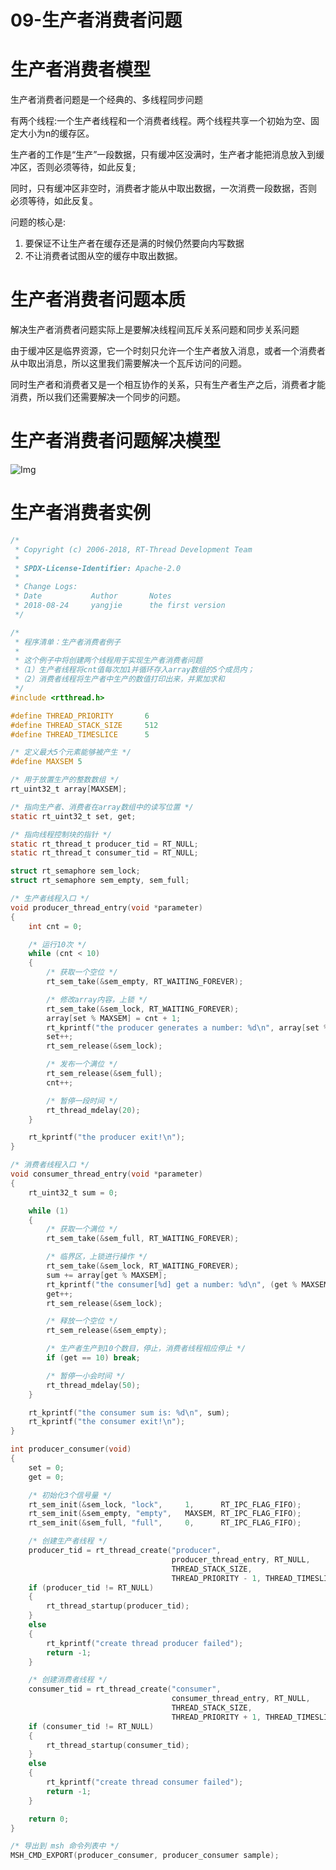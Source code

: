# 09-生产者消费者问题

# 生产者消费者模型

生产者消费者问题是一个经典的、多线程同步问题

有两个线程:一个生产者线程和一个消费者线程。两个线程共享一个初始为空、固定大小为n的缓存区。

生产者的工作是“生产”一段数据，只有缓冲区没满时，生产者才能把消息放入到缓冲区，否则必须等待，如此反复;

同时，只有缓冲区非空时，消费者才能从中取出数据，一次消费一段数据，否则
必须等待，如此反复。

问题的核心是:
1. 要保证不让生产者在缓存还是满的时候仍然要向内写数据
2. 不让消费者试图从空的缓存中取出数据。

# 生产者消费者问题本质

解决生产者消费者问题实际上是要解决线程间瓦斥关系问题和同步关系问题

由于缓冲区是临界资源，它一个时刻只允许一个生产者放入消息，或者一个消费者从中取出消息，所以这里我们需要解决一个瓦斥访问的问题。

同时生产者和消费者又是一个相互协作的关系，只有生产者生产之后，消费者才能消费，所以我们还需要解决一个同步的问题。

# 生产者消费者问题解决模型

![Img](/00-嵌入式软件工程师/05-RT_Thread/02-RT_Thread官方入门教程/09-生产者消费者问题/FILES/09-生产者消费者问题.md/img-20230421092539.png)

# 生产者消费者实例

```C
/* 
 * Copyright (c) 2006-2018, RT-Thread Development Team 
 * 
 * SPDX-License-Identifier: Apache-2.0 
 * 
 * Change Logs: 
 * Date           Author       Notes 
 * 2018-08-24     yangjie      the first version 
 */  

/*
 * 程序清单：生产者消费者例子
 *
 * 这个例子中将创建两个线程用于实现生产者消费者问题
 *（1）生产者线程将cnt值每次加1并循环存入array数组的5个成员内；
 *（2）消费者线程将生产者中生产的数值打印出来，并累加求和
 */
#include <rtthread.h>

#define THREAD_PRIORITY       6
#define THREAD_STACK_SIZE     512
#define THREAD_TIMESLICE      5

/* 定义最大5个元素能够被产生 */
#define MAXSEM 5

/* 用于放置生产的整数数组 */
rt_uint32_t array[MAXSEM];

/* 指向生产者、消费者在array数组中的读写位置 */
static rt_uint32_t set, get;

/* 指向线程控制块的指针 */
static rt_thread_t producer_tid = RT_NULL;
static rt_thread_t consumer_tid = RT_NULL;

struct rt_semaphore sem_lock;
struct rt_semaphore sem_empty, sem_full;

/* 生产者线程入口 */
void producer_thread_entry(void *parameter)
{
    int cnt = 0;

    /* 运行10次 */
    while (cnt < 10)
    {
        /* 获取一个空位 */
        rt_sem_take(&sem_empty, RT_WAITING_FOREVER);

        /* 修改array内容，上锁 */
        rt_sem_take(&sem_lock, RT_WAITING_FOREVER);
        array[set % MAXSEM] = cnt + 1;
        rt_kprintf("the producer generates a number: %d\n", array[set % MAXSEM]);
        set++;
        rt_sem_release(&sem_lock);

        /* 发布一个满位 */
        rt_sem_release(&sem_full);
        cnt++;

        /* 暂停一段时间 */
        rt_thread_mdelay(20);
    }

    rt_kprintf("the producer exit!\n");
}

/* 消费者线程入口 */
void consumer_thread_entry(void *parameter)
{
    rt_uint32_t sum = 0;

    while (1)
    {
        /* 获取一个满位 */
        rt_sem_take(&sem_full, RT_WAITING_FOREVER);

        /* 临界区，上锁进行操作 */
        rt_sem_take(&sem_lock, RT_WAITING_FOREVER);
        sum += array[get % MAXSEM];
        rt_kprintf("the consumer[%d] get a number: %d\n", (get % MAXSEM), array[get % MAXSEM]);
        get++;
        rt_sem_release(&sem_lock);

        /* 释放一个空位 */
        rt_sem_release(&sem_empty);

        /* 生产者生产到10个数目，停止，消费者线程相应停止 */
        if (get == 10) break;

        /* 暂停一小会时间 */
        rt_thread_mdelay(50);
    }

    rt_kprintf("the consumer sum is: %d\n", sum);
    rt_kprintf("the consumer exit!\n");
}

int producer_consumer(void)
{
    set = 0;
    get = 0;

    /* 初始化3个信号量 */
    rt_sem_init(&sem_lock, "lock",     1,      RT_IPC_FLAG_FIFO);
    rt_sem_init(&sem_empty, "empty",   MAXSEM, RT_IPC_FLAG_FIFO);
    rt_sem_init(&sem_full, "full",     0,      RT_IPC_FLAG_FIFO);

    /* 创建生产者线程 */
    producer_tid = rt_thread_create("producer",
                                    producer_thread_entry, RT_NULL,
                                    THREAD_STACK_SIZE,
                                    THREAD_PRIORITY - 1, THREAD_TIMESLICE);
    if (producer_tid != RT_NULL)
    {
        rt_thread_startup(producer_tid);
    }
    else
    {
        rt_kprintf("create thread producer failed");
        return -1;
    }

    /* 创建消费者线程 */
    consumer_tid = rt_thread_create("consumer",
                                    consumer_thread_entry, RT_NULL,
                                    THREAD_STACK_SIZE,
                                    THREAD_PRIORITY + 1, THREAD_TIMESLICE);
    if (consumer_tid != RT_NULL)
    {
        rt_thread_startup(consumer_tid);
    }
    else
    {
        rt_kprintf("create thread consumer failed");
        return -1;
    }

    return 0;
}

/* 导出到 msh 命令列表中 */
MSH_CMD_EXPORT(producer_consumer, producer_consumer sample);

```

























